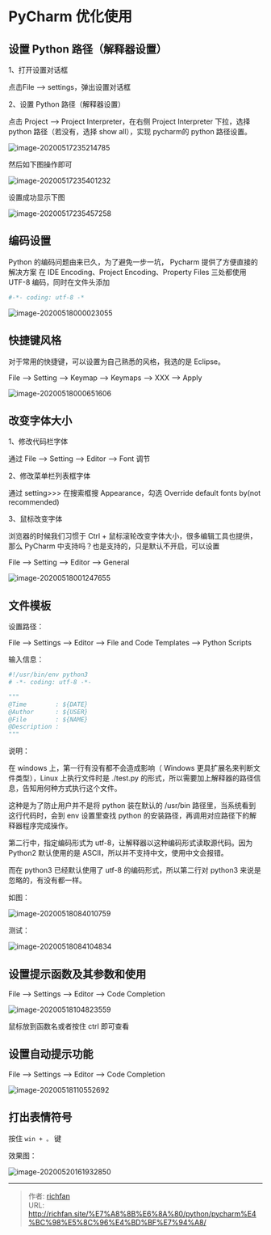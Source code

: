 # PyCharm 优化使用



## 设置 Python 路径（解释器设置）

1、打开设置对话框

点击File --> settings，弹出设置对话框

2、设置 Python 路径（解释器设置）

点击 Project --> Project Interpreter，在右侧 Project Interpreter 下拉，选择 python 路径（若没有，选择 show all），实现 pycharm的 python 路径设置。

![image-20200517235214785](https://gitee.com/wugenqiang/PictureBed/raw/master/NoteBook/20200517235215.png)

然后如下图操作即可

![image-20200517235401232](https://gitee.com/wugenqiang/PictureBed/raw/master/NoteBook/20200517235402.png)

设置成功显示下图

![image-20200517235457258](https://gitee.com/wugenqiang/PictureBed/raw/master/NoteBook/20200517235458.png)

## 编码设置

Python 的编码问题由来已久，为了避免一步一坑， Pycharm 提供了方便直接的解决方案
在 IDE Encoding、Project Encoding、Property Files 三处都使用 UTF-8 编码，同时在文件头添加

```python
#-*- coding: utf-8 -*
```

![image-20200518000023055](https://gitee.com/wugenqiang/PictureBed/raw/master/NoteBook/20200518000024.png)

## 快捷键风格

对于常用的快捷键，可以设置为自己熟悉的风格，我选的是 Eclipse。

File --> Setting --> Keymap --> Keymaps --> XXX --> Apply

![image-20200518000651606](https://gitee.com/wugenqiang/PictureBed/raw/master/NoteBook/20200518000652.png)

## 改变字体大小

1、修改代码栏字体

通过 File --> Setting --> Editor --> Font 调节

2、修改菜单栏列表框字体

通过 setting>>> 在搜索框搜 Appearance，勾选 Override default fonts by(not recommended)

3、鼠标改变字体

浏览器的时候我们习惯于 Ctrl + 鼠标滚轮改变字体大小，很多编辑工具也提供，那么 PyCharm 中支持吗？也是支持的，只是默认不开启，可以设置

File --> Setting --> Editor --> General

![image-20200518001247655](https://gitee.com/wugenqiang/PictureBed/raw/master/NoteBook/20200518001248.png)

## 文件模板

设置路径：

File --> Settings --> Editor --> File and Code Templates --> Python Scripts

输入信息：

```python
#!/usr/bin/env python3
# -*- coding: utf-8 -*-

"""
@Time        : ${DATE}
@Author      : ${USER}
@File        : ${NAME}
@Description : 
"""
```

说明：

在 windows 上，第一行有没有都不会造成影响（ Windows 更具扩展名来判断文件类型），Linux 上执行文件时是 ./test.py 的形式，所以需要加上解释器的路径信息，告知用何种方式执行这个文件。

这种是为了防止用户并不是将 python 装在默认的 /usr/bin 路径里，当系统看到这行代码时，会到 env 设置里查找 python 的安装路径，再调用对应路径下的解释器程序完成操作。

第二行中，指定编码形式为 utf-8，让解释器以这种编码形式读取源代码。因为 Python2 默认使用的是 ASCII，所以并不支持中文，使用中文会报错。

而在 python3 已经默认使用了 utf-8 的编码形式，所以第二行对 python3 来说是忽略的，有没有都一样。



如图：

![image-20200518084010759](https://gitee.com/wugenqiang/PictureBed/raw/master/NoteBook/20200518084011.png)

测试：

![image-20200518084104834](https://gitee.com/wugenqiang/PictureBed/raw/master/NoteBook/20200518084105.png)

## 设置提示函数及其参数和使用

File --> Settings --> Editor --> Code Completion

![image-20200518104823559](https://gitee.com/wugenqiang/PictureBed/raw/master/NoteBook/20200518104825.png)

鼠标放到函数名或者按住 ctrl 即可查看

## 设置自动提示功能

File --> Settings --> Editor --> Code Completion

![image-20200518110552692](https://gitee.com/wugenqiang/PictureBed/raw/master/NoteBook/20200518110553.png)

## 打出表情符号

按住 `win + 。` 键

效果图：

![image-20200520161932850](https://gitee.com/wugenqiang/PictureBed/raw/master/NoteBook/20200520161934.png)

---

> 作者: [richfan](https://richfan.site/)  
> URL: http://richfan.site/%E7%A8%8B%E6%8A%80/python/pycharm%E4%BC%98%E5%8C%96%E4%BD%BF%E7%94%A8/  


